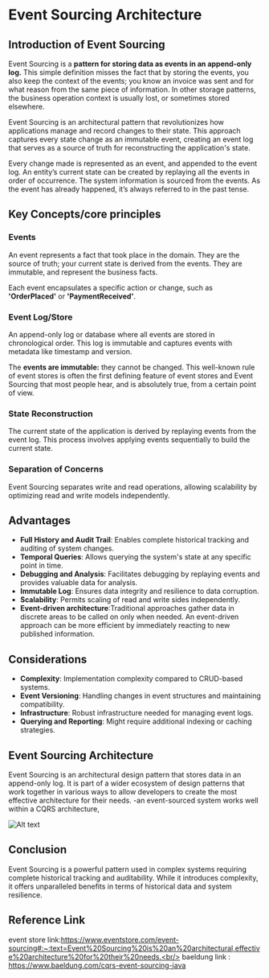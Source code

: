 # Event Sourcing Architecture

## Introduction of Event Sourcing

Event Sourcing is a **pattern for storing data as events in an append-only log.** This simple definition misses the fact that by storing the events, you also keep the context of the events; you know an invoice was sent and for what reason from the same piece of information. In other storage patterns, the business operation context is usually lost, or sometimes stored elsewhere.

Event Sourcing is an architectural pattern that revolutionizes how applications manage and record changes to their state. This approach captures every state change as an immutable event, creating an event log that serves as a source of truth for reconstructing the application's state.

Every change made is represented as an event, and appended to the event log. An entity’s current state can be created by replaying all the events in order of occurrence. The system information is sourced from the events. As the event has already happened, it’s always referred to in the past tense.

## Key Concepts/core principles

### Events

An event represents a fact that took place in the domain. They are the source of truth; your current state is derived from the events. They are immutable, and represent the business facts.

Each event encapsulates a specific action or change, such as **'OrderPlaced'** or **'PaymentReceived'**.

### Event Log/Store

An append-only log or database where all events are stored in chronological order. This log is immutable and captures events with metadata like timestamp and version.

The **events are immutable:** they cannot be changed. This well-known rule of event stores is often the first defining feature of event stores and Event Sourcing that most people hear, and is absolutely true, from a certain point of view.

### State Reconstruction

The current state of the application is derived by replaying events from the event log. This process involves applying events sequentially to build the current state.

### Separation of Concerns

Event Sourcing separates write and read operations, allowing scalability by optimizing read and write models independently.

## Advantages

- **Full History and Audit Trail**: Enables complete historical tracking and auditing of system changes.
- **Temporal Queries**: Allows querying the system's state at any specific point in time.
- **Debugging and Analysis**: Facilitates debugging by replaying events and provides valuable data for analysis.
- **Immutable Log**: Ensures data integrity and resilience to data corruption.
- **Scalability**: Permits scaling of read and write sides independently.
- **Event-driven architecture**:Traditional approaches gather data in discrete areas to be called on only when needed. An event-driven approach can be more efficient by immediately reacting to new published information.

## Considerations

- **Complexity**: Implementation complexity compared to CRUD-based systems.
- **Event Versioning**: Handling changes in event structures and maintaining compatibility.
- **Infrastructure**: Robust infrastructure needed for managing event logs.
- **Querying and Reporting**: Might require additional indexing or caching strategies.

## Event Sourcing Architecture

Event Sourcing is an architectural design pattern that stores data in an append-only log. It is part of a wider ecosystem of design patterns that work together in various ways to allow developers to create the most effective architecture for their needs.
-an event-sourced system works well within a CQRS architecture,

![Alt text](https://6850195.fs1.hubspotusercontent-na1.net/hubfs/6850195/ES-Pillar-10.svg)

## Conclusion

Event Sourcing is a powerful pattern used in complex systems requiring complete historical tracking and auditability. While it introduces complexity, it offers unparalleled benefits in terms of historical data and system resilience.


## Reference Link

event store link:https://www.eventstore.com/event-sourcing#:~:text=Event%20Sourcing%20is%20an%20architectural,effective%20architecture%20for%20their%20needs.<br/>
baeldung link : https://www.baeldung.com/cqrs-event-sourcing-java
